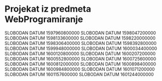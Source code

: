 # Projekat iz predmeta WebProgramiranje
SLOBODAN DATUM 1597960800000
SLOBODAN DATUM 1598047200000
SLOBODAN DATUM 1598133600000
SLOBODAN DATUM 1598220000000
SLOBODAN DATUM 1598306400000
SLOBODAN DATUM 1598392800000
SLOBODAN DATUM 1599948000000
SLOBODAN DATUM 1600034400000
SLOBODAN DATUM 1600120800000
SLOBODAN DATUM 1600207200000
SLOBODAN DATUM 1600552800000
SLOBODAN DATUM 1600725600000
SLOBODAN DATUM 1600812000000
SLOBODAN DATUM 1600898400000
SLOBODAN DATUM 1600984800000
SLOBODAN DATUM 1601071200000
SLOBODAN DATUM 1601157600000
SLOBODAN DATUM 1601244000000
